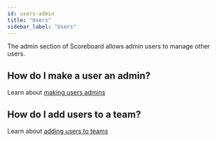 ```yaml
---
id: users-admin
title: "Users"
sidebar_label: "Users"
---
```


The admin section of Scoreboard allows admin users to manage other users.

## How do I make a user an admin?

Learn about [making users admins](./assign-admin-role)

## How do I add users to a team?

Learn about [adding users to teams](./add-team-users)
